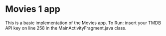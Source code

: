 # Movies 1 app
This is a basic implementation of the Movies app.
To Run:
  insert your TMDB API key on line 258 in the MainActivityFragment.java class. 
